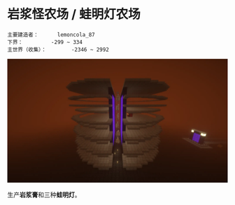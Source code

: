 # 岩浆怪农场 / 蛙明灯农场

```
主要建造者：		lemoncola_87
下界：			-299 ~ 334
主世界（收集）：		-2346 ~ 2992
```

![](/img/place/岩浆怪农场.webp)

生产**岩浆膏**和三种**蛙明灯**。